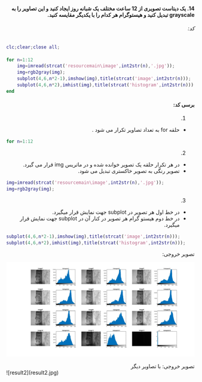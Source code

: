 <div dir="rtl">

#### 14. یک دیتاست تصویری از 12 ساعت مختلف یک شبانه روز ایجاد کنید و این تصاویر را به grayscale تبدیل کنید و هیستوگرام هر کدام را با یکدیگر مقایسه کنید.


###### کد:
</div>

```matlab
clc;clear;close all;

for n=1:12
    img=imread(strcat('resourcemain\image',int2str(n),'.jpg'));
    img=rgb2gray(img);
    subplot(4,6,n*2-1),imshow(img),title(strcat('image',int2str(n)));
    subplot(4,6,n*2),imhist(img),title(strcat('histogram',int2str(n)));
end
```

<div dir="rtl">

#### برسی کد:

1.
- حلقه for به تعداد تصاویر تکرار می شود .

</div>

```matlab
for n=1:12
```
<div dir="rtl">

2.
- در هر تکرار حلقه یک تصویر خوانده شده و در ماتریس img قرار می گیرد.
- تصویر رنگی به تصویر خاکستری تبدیل می شود.
</div>

```matlab
img=imread(strcat('resourcemain\image',int2str(n),'.jpg'));
img=rgb2gray(img);
```

<div dir="rtl">

3.
- در خط اول هر تصویر در subplot جهت نمایش قرار میگیرد.
- در خط دوم هیستو گرام هر تصویر در کنار آن در subplot جهت نمایش قرار میگیرد.
</div>

```matlab
subplot(4,6,n*2-1),imshow(img),title(strcat('image',int2str(n)));
subplot(4,6,n*2),imhist(img),title(strcat('histogram',int2str(n)));
```

<div dir="rtl">
تصویر خروجی:<br />
</div>

![result1](result.jpg)
<div dir="rtl">
تصویر خروجی: با تصاویر دیگر<br />
</div>
![result2](result2.jpg)
